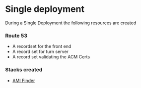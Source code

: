# Single deployment

During a Single Deployment the following resources are created

### Route 53

* A recordset for the front end
* A record set for turn server
* A record set validating the ACM Certs



### Stacks created


* [AMI Finder](help/AMI-Finder.md)
